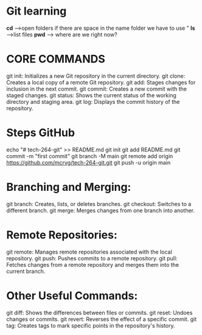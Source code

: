 # Git learning

**cd** -->open folders if there are space in the name folder we have to use "
**ls** -->list files 
**pwd** --> where are we right now?

# CORE COMMANDS 
git init: Initializes a new Git repository in the current directory.
git clone: Creates a local copy of a remote Git repository.
git add: Stages changes for inclusion in the next commit.
git commit: Creates a new commit with the staged changes.
git status: Shows the current status of the working directory and staging area.
git log: Displays the commit history of the repository.

# Steps GitHub
echo "# tech-264-git" >> README.md
git init
git add README.md
git commit -m "first commit"
git branch -M main
git remote add origin https://github.com/mcrvg/tech-264-git.git
git push -u origin main

# Branching and Merging:
git branch: Creates, lists, or deletes branches.
git checkout: Switches to a different branch.
git merge: Merges changes from one branch into another.

# Remote Repositories:
git remote: Manages remote repositories associated with the local repository.
git push: Pushes commits to a remote repository.
git pull: Fetches changes from a remote repository and merges them into the current branch.   

# Other Useful Commands:
git diff: Shows the differences between files or commits.
git reset: Undoes changes or commits.
git revert: Reverses the effect of a specific commit.
git tag: Creates tags to mark specific points in the repository's history.



